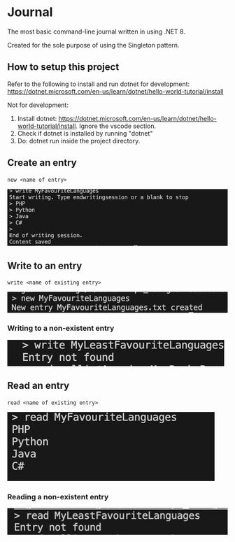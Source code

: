 # Journal
The most basic command-line journal written in using .NET 8.

Created for the sole purpose of using the Singleton pattern.

## How to setup this project
Refer to the following to install and run dotnet for development: https://dotnet.microsoft.com/en-us/learn/dotnet/hello-world-tutorial/install

Not for development:
1. Install dotnet: https://dotnet.microsoft.com/en-us/learn/dotnet/hello-world-tutorial/install. Ignore the vscode section.
2. Check if dotnet is installed by running "dotnet"
3. Do: dotnet run inside the project directory.

## Create an entry
```
new <name of entry>
```

![alt text](screenshots/image.png)

## Write to an entry
```
write <name of existing entry>
```

![alt text](screenshots/image-2.png)

### Writing to a non-existent entry
![alt text](screenshots/image-3.png)

## Read an entry
```
read <name of existing entry>
```

![alt text](screenshots/image-1.png)

### Reading a non-existent entry

![alt text](screenshots/image-4.png)